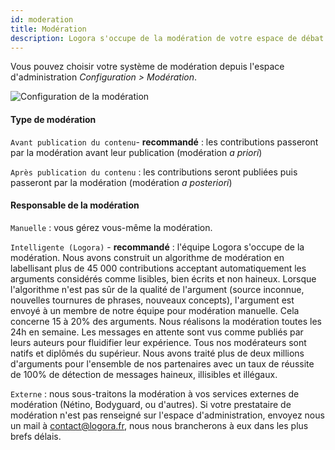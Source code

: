 ```yaml
---
id: moderation
title: Modération
description: Logora s'occupe de la modération de votre espace de débat. Personnalisez le type de modération dans votre espace d'administration
---
```


Vous pouvez choisir votre système de modération depuis l'espace d'administration *Configuration > Modération*.

![Configuration de la modération](/img/moderation.png)

#### Type de modération

`Avant publication du contenu`- **recommandé** : les contributions passeront par la modération avant leur publication (modération *a priori*)  

`Après publication du contenu` : les contributions seront publiées puis passeront par la modération (modération *a posteriori*)

#### Responsable de la modération 

`Manuelle` : vous gérez vous-même la modération.

`Intelligente (Logora)` - **recommandé** : l'équipe Logora s'occupe de la modération. Nous avons construit un algorithme de modération en labellisant plus de 45 000 contributions acceptant automatiquement les arguments considérés comme lisibles, bien écrits et non haineux. Lorsque l'algorithme n'est pas sûr de la qualité de l'argument (source inconnue, nouvelles tournures de phrases, nouveaux concepts), l'argument est envoyé à un membre de notre équipe pour modération manuelle. Cela concerne 15 à 20% des arguments. Nous réalisons la modération toutes les 24h en semaine. Les messages en attente sont vus comme publiés par leurs auteurs pour fluidifier leur expérience. 
Tous nos modérateurs sont natifs et diplômés du supérieur. Nous avons traité plus de deux millions d'arguments pour l'ensemble de nos partenaires avec un taux de réussite de 100% de détection de messages haineux, illisibles et illégaux.

`Externe` : nous sous-traitons la modération à vos services externes de modération (Nétino, Bodyguard, ou d'autres). Si votre prestataire de modération n'est pas renseigné sur l'espace d'administration, envoyez nous un mail à contact@logora.fr, nous nous brancherons à eux dans les plus brefs délais. 

